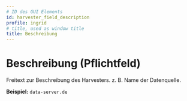 ```yaml
---
# ID des GUI Elements
id: harvester_field_description
profile: ingrid
# title, used as window title
title: Beschreibung
---
```


# Beschreibung (Pflichtfeld)

Freitext zur Beschreibung des Harvesters. z. B. Name der Datenquelle.

**Beispiel:** `data-server.de`